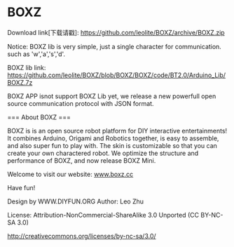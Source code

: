 BOXZ
====
Download link[下载请戳]: https://github.com/leolite/BOXZ/archive/BOXZ.zip


Notice:
BOXZ lib is very simple, just a single character for communication. such as 'w','a','s','d'.

BOXZ lib link: https://github.com/leolite/BOXZ/blob/BOXZ/BOXZ/code/BT2.0/Arduino_Lib/BOXZ.7z

BOXZ APP isnot support BOXZ Lib yet, we release a new powerfull open source communication protocol with JSON format.



=== About BOXZ ===

BOXZ is is an open source robot platform for DIY interactive entertainments! It combines Arduino, Origami and Robotics together, is easy to assemble, and also super fun to play with. The skin is customizable so that you can create your own charactered robot. 
We optimize the structure and performance of BOXZ, and now release BOXZ Mini.

Welcome to visit our website: www.boxz.cc


Have fun!

Design by WWW.DIYFUN.ORG
Author: Leo Zhu 


License: Attribution-NonCommercial-ShareAlike 3.0 Unported (CC BY-NC-SA 3.0) 

http://creativecommons.org/licenses/by-nc-sa/3.0/ 
